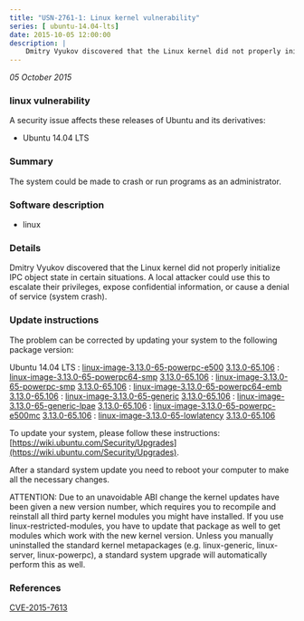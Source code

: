 ```yaml
---
title: "USN-2761-1: Linux kernel vulnerability"
series: [ ubuntu-14.04-lts]
date: 2015-10-05 12:00:00
description: |
    Dmitry Vyukov discovered that the Linux kernel did not properly initialize IPC object state in certain situations. A local attacker could use this to escalate their privileges, expose confidential information, or cause a denial of service (system crash). 
--- 
```

 
 

*05 October 2015*

### linux vulnerability

A security issue affects these releases of Ubuntu and its derivatives:

* Ubuntu 14.04 LTS

### Summary

The system could be made to crash or run programs as an administrator. 

### Software description

* linux 

### Details

Dmitry Vyukov discovered that the Linux kernel did not properly initialize IPC object state in certain situations. A local attacker could use this to escalate their privileges, expose confidential information, or cause a denial of service (system crash). 

### Update instructions

The problem can be corrected by updating your system to the following package version:

Ubuntu 14.04 LTS
 : [linux-image-3.13.0-65-powerpc-e500](https://launchpad.net/ubuntu/+source/linux) <span> [3.13.0-65.106](https://launchpad.net/ubuntu/+source/linux/3.13.0-65.106) </span> 
 : [linux-image-3.13.0-65-powerpc64-smp](https://launchpad.net/ubuntu/+source/linux) <span> [3.13.0-65.106](https://launchpad.net/ubuntu/+source/linux/3.13.0-65.106) </span> 
 : [linux-image-3.13.0-65-powerpc-smp](https://launchpad.net/ubuntu/+source/linux) <span> [3.13.0-65.106](https://launchpad.net/ubuntu/+source/linux/3.13.0-65.106) </span> 
 : [linux-image-3.13.0-65-powerpc64-emb](https://launchpad.net/ubuntu/+source/linux) <span> [3.13.0-65.106](https://launchpad.net/ubuntu/+source/linux/3.13.0-65.106) </span> 
 : [linux-image-3.13.0-65-generic](https://launchpad.net/ubuntu/+source/linux) <span> [3.13.0-65.106](https://launchpad.net/ubuntu/+source/linux/3.13.0-65.106) </span> 
 : [linux-image-3.13.0-65-generic-lpae](https://launchpad.net/ubuntu/+source/linux) <span> [3.13.0-65.106](https://launchpad.net/ubuntu/+source/linux/3.13.0-65.106) </span> 
 : [linux-image-3.13.0-65-powerpc-e500mc](https://launchpad.net/ubuntu/+source/linux) <span> [3.13.0-65.106](https://launchpad.net/ubuntu/+source/linux/3.13.0-65.106) </span> 
 : [linux-image-3.13.0-65-lowlatency](https://launchpad.net/ubuntu/+source/linux) <span> [3.13.0-65.106](https://launchpad.net/ubuntu/+source/linux/3.13.0-65.106) </span> 

To update your system, please follow these instructions: [https://wiki.ubuntu.com/Security/Upgrades](https://wiki.ubuntu.com/Security/Upgrades).

After a standard system update you need to reboot your computer to make all the necessary changes.

ATTENTION: Due to an unavoidable ABI change the kernel updates have been given a new version number, which requires you to recompile and reinstall all third party kernel modules you might have installed. If you use linux-restricted-modules, you have to update that package as well to get modules which work with the new kernel version. Unless you manually uninstalled the standard kernel metapackages (e.g. linux-generic, linux-server, linux-powerpc), a standard system upgrade will automatically perform this as well. 

### References

 
 [CVE-2015-7613](http://people.ubuntu.com/~ubuntu-security/cve/CVE-2015-7613)
 

